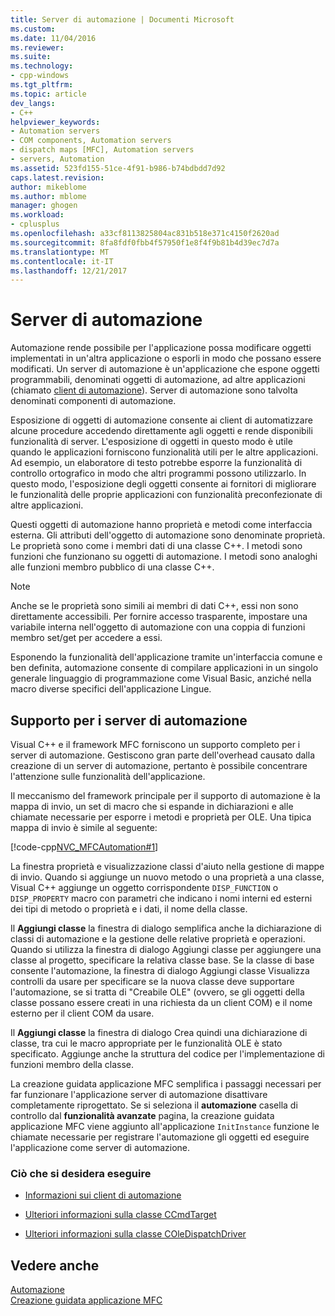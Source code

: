 ```yaml
---
title: Server di automazione | Documenti Microsoft
ms.custom: 
ms.date: 11/04/2016
ms.reviewer: 
ms.suite: 
ms.technology:
- cpp-windows
ms.tgt_pltfrm: 
ms.topic: article
dev_langs:
- C++
helpviewer_keywords:
- Automation servers
- COM components, Automation servers
- dispatch maps [MFC], Automation servers
- servers, Automation
ms.assetid: 523fd155-51ce-4f91-b986-b74bdbdd7d92
caps.latest.revision: 
author: mikeblome
ms.author: mblome
manager: ghogen
ms.workload:
- cplusplus
ms.openlocfilehash: a33cf8113825804ac831b518e371c4150f2620ad
ms.sourcegitcommit: 8fa8fdf0fbb4f57950f1e8f4f9b81b4d39ec7d7a
ms.translationtype: MT
ms.contentlocale: it-IT
ms.lasthandoff: 12/21/2017
---
```

# <a name="automation-servers"></a>Server di automazione
Automazione rende possibile per l'applicazione possa modificare oggetti implementati in un'altra applicazione o esporli in modo che possano essere modificati. Un server di automazione è un'applicazione che espone oggetti programmabili, denominati oggetti di automazione, ad altre applicazioni (chiamato [client di automazione](../mfc/automation-clients.md)). Server di automazione sono talvolta denominati componenti di automazione.  
  
 Esposizione di oggetti di automazione consente ai client di automatizzare alcune procedure accedendo direttamente agli oggetti e rende disponibili funzionalità di server. L'esposizione di oggetti in questo modo è utile quando le applicazioni forniscono funzionalità utili per le altre applicazioni. Ad esempio, un elaboratore di testo potrebbe esporre la funzionalità di controllo ortografico in modo che altri programmi possono utilizzarlo. In questo modo, l'esposizione degli oggetti consente ai fornitori di migliorare le funzionalità delle proprie applicazioni con funzionalità preconfezionate di altre applicazioni.  
  
 Questi oggetti di automazione hanno proprietà e metodi come interfaccia esterna. Gli attributi dell'oggetto di automazione sono denominate proprietà. Le proprietà sono come i membri dati di una classe C++. I metodi sono funzioni che funzionano su oggetti di automazione. I metodi sono analoghi alle funzioni membro pubblico di una classe C++.  
  
> [!NOTE]
>  Anche se le proprietà sono simili ai membri di dati C++, essi non sono direttamente accessibili. Per fornire accesso trasparente, impostare una variabile interna nell'oggetto di automazione con una coppia di funzioni membro set/get per accedere a essi.  
  
 Esponendo la funzionalità dell'applicazione tramite un'interfaccia comune e ben definita, automazione consente di compilare applicazioni in un singolo generale linguaggio di programmazione come Visual Basic, anziché nella macro diverse specifici dell'applicazione Lingue.  
  
##  <a name="_core_support_for_automation_servers"></a>Supporto per i server di automazione  
 Visual C++ e il framework MFC forniscono un supporto completo per i server di automazione. Gestiscono gran parte dell'overhead causato dalla creazione di un server di automazione, pertanto è possibile concentrare l'attenzione sulle funzionalità dell'applicazione.  
  
 Il meccanismo del framework principale per il supporto di automazione è la mappa di invio, un set di macro che si espande in dichiarazioni e alle chiamate necessarie per esporre i metodi e proprietà per OLE. Una tipica mappa di invio è simile al seguente:  
  
 [!code-cpp[NVC_MFCAutomation#1](../mfc/codesnippet/cpp/automation-servers_1.cpp)]  
  
 La finestra proprietà e visualizzazione classi d'aiuto nella gestione di mappe di invio. Quando si aggiunge un nuovo metodo o una proprietà a una classe, Visual C++ aggiunge un oggetto corrispondente `DISP_FUNCTION` o `DISP_PROPERTY` macro con parametri che indicano i nomi interni ed esterni dei tipi di metodo o proprietà e i dati, il nome della classe.  
  
 Il **Aggiungi classe** la finestra di dialogo semplifica anche la dichiarazione di classi di automazione e la gestione delle relative proprietà e operazioni. Quando si utilizza la finestra di dialogo Aggiungi classe per aggiungere una classe al progetto, specificare la relativa classe base. Se la classe di base consente l'automazione, la finestra di dialogo Aggiungi classe Visualizza controlli da usare per specificare se la nuova classe deve supportare l'automazione, se si tratta di "Creabile OLE" (ovvero, se gli oggetti della classe possano essere creati in una richiesta da un client COM) e il nome esterno per il client COM da usare.  
  
 Il **Aggiungi classe** la finestra di dialogo Crea quindi una dichiarazione di classe, tra cui le macro appropriate per le funzionalità OLE è stato specificato. Aggiunge anche la struttura del codice per l'implementazione di funzioni membro della classe.  
  
 La creazione guidata applicazione MFC semplifica i passaggi necessari per far funzionare l'applicazione server di automazione disattivare completamente riprogettato. Se si seleziona il **automazione** casella di controllo dal **funzionalità avanzate** pagina, la creazione guidata applicazione MFC viene aggiunto all'applicazione `InitInstance` funzione le chiamate necessarie per registrare l'automazione gli oggetti ed eseguire l'applicazione come server di automazione.  
  
### <a name="what-do-you-want-to-do"></a>Ciò che si desidera eseguire  
  
-   [Informazioni sui client di automazione](../mfc/automation-clients.md)  
  
-   [Ulteriori informazioni sulla classe CCmdTarget](../mfc/reference/ccmdtarget-class.md)  
  
-   [Ulteriori informazioni sulla classe COleDispatchDriver](../mfc/reference/coledispatchdriver-class.md)  
  
## <a name="see-also"></a>Vedere anche  
 [Automazione](../mfc/automation.md)   
 [Creazione guidata applicazione MFC](../mfc/reference/mfc-application-wizard.md)

